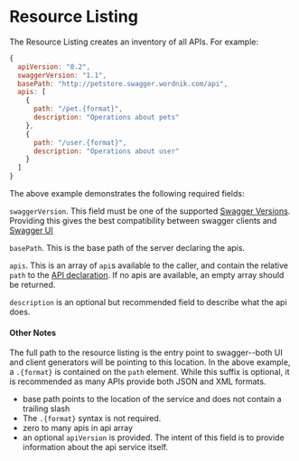 Resource Listing
==========

The Resource Listing creates an inventory of all APIs.  For example:

```js
{
  apiVersion: "0.2",
  swaggerVersion: "1.1",
  basePath: "http://petstore.swagger.wordnik.com/api",
  apis: [
    {
      path: "/pet.{format}",
      description: "Operations about pets"
    },
    {
      path: "/user.{format}",
      description: "Operations about user"
    }
  ]
}
```

The above example demonstrates the following required fields:

`swaggerVersion`.  This field must be one of the supported [Swagger Versions](changelog).  Providing
 this gives the best compatibility between swagger clients and [Swagger UI](http://github.com/wordnik/swagger-ui) 

`basePath`.  This is the base path of the server declaring the apis.

`apis`.  This is an array of `api`s available to the caller, and contain the relative `path` to the
 [API declaration](Api-Declaration).  If no apis are available, an empty array
 should be returned.
 
 `description` is an optional but recommended field to describe what the api does.

#### Other Notes

The full path to the resource listing is the entry point to swagger--both UI and client
generators will be pointing to this location.  In the above example, a `.{format}` is contained
on the `path` element.  While this suffix is optional, it is recommended as many APIs provide
both JSON and XML formats.

* base path points to the location of the service and does not contain a trailing slash
* The `.{format}` syntax is not required.
* zero to many apis in api array
* an optional `apiVersion` is provided.  The intent of this field is to provide information about the api service itself.